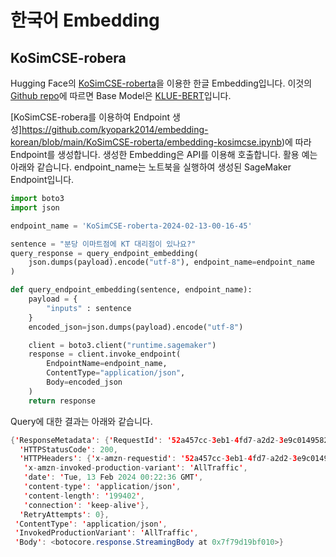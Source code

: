 # 한국어 Embedding

## KoSimCSE-robera

Hugging Face의 [KoSimCSE-roberta](https://huggingface.co/BM-K/KoSimCSE-roberta)을 이용한 한글 Embedding입니다. 이것의 [Github repo](https://github.com/BM-K/Sentence-Embedding-is-all-you-need)에 따르면 Base Model은 [KLUE-BERT](https://github.com/KLUE-benchmark/KLUE/blob/main/README.md)입니다.




[KoSimCSE-robera를 이용하여 Endpoint 생성]https://github.com/kyopark2014/embedding-korean/blob/main/KoSimCSE-roberta/embedding-kosimcse.ipynb)에 따라 Endpoint를 생성합니다. 생성한 Embedding은 API를 이용해 호출합니다. 활용 예는 아래와 같습니다. endpoint_name는 노트북을 실행하여 생성된 SageMaker Endpoint입니다.

```python
import boto3
import json

endpoint_name = 'KoSimCSE-roberta-2024-02-13-00-16-45'

sentence = "분당 이마트점에 KT 대리점이 있나요?"
query_response = query_endpoint_embedding(
    json.dumps(payload).encode("utf-8"), endpoint_name=endpoint_name
)

def query_endpoint_embedding(sentence, endpoint_name):
    payload = {
        "inputs" : sentence
    }
    encoded_json=json.dumps(payload).encode("utf-8")

    client = boto3.client("runtime.sagemaker")
    response = client.invoke_endpoint(
        EndpointName=endpoint_name,
        ContentType="application/json",
        Body=encoded_json
    )
    return response
```

Query에 대한 결과는 아래와 같습니다.

```java
{'ResponseMetadata': {'RequestId': '52a457cc-3eb1-4fd7-a2d2-3e9c0149582a',
  'HTTPStatusCode': 200,
  'HTTPHeaders': {'x-amzn-requestid': '52a457cc-3eb1-4fd7-a2d2-3e9c0149582a',
   'x-amzn-invoked-production-variant': 'AllTraffic',
   'date': 'Tue, 13 Feb 2024 00:22:36 GMT',
   'content-type': 'application/json',
   'content-length': '199402',
   'connection': 'keep-alive'},
  'RetryAttempts': 0},
 'ContentType': 'application/json',
 'InvokedProductionVariant': 'AllTraffic',
 'Body': <botocore.response.StreamingBody at 0x7f79d19bf010>}
```




